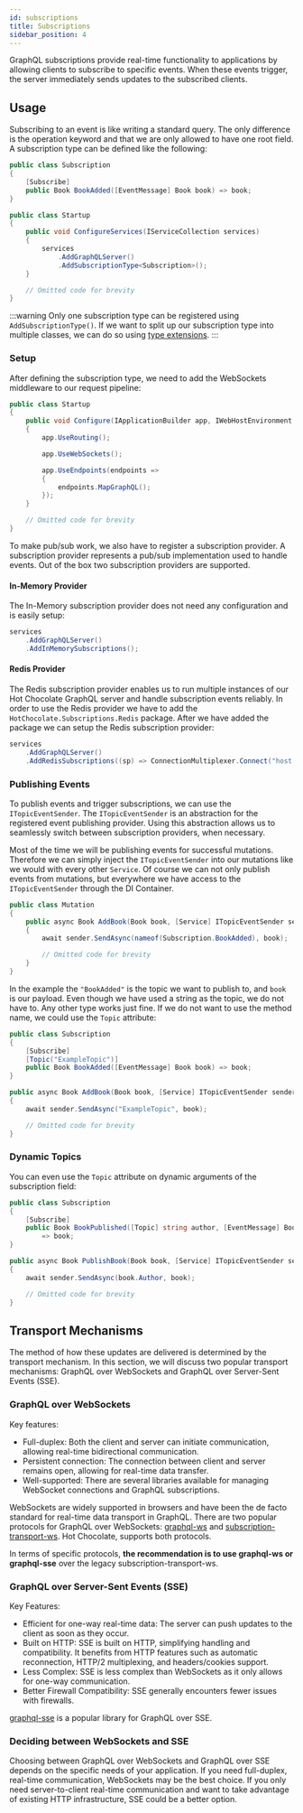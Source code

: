 ```yaml
---
id: subscriptions
title: Subscriptions
sidebar_position: 4
---
```


GraphQL subscriptions provide real-time functionality to applications by allowing clients to subscribe to specific events. When these events trigger, the server immediately sends updates to the subscribed clients.

## Usage

Subscribing to an event is like writing a standard query. The only difference is the operation keyword and that we are only allowed to have one root field. A subscription type can be defined like the following:

```csharp
public class Subscription
{
    [Subscribe]
    public Book BookAdded([EventMessage] Book book) => book;
}

public class Startup
{
    public void ConfigureServices(IServiceCollection services)
    {
        services
            .AddGraphQLServer()
            .AddSubscriptionType<Subscription>();
    }

    // Omitted code for brevity
}
```

:::warning
Only one subscription type can be registered using `AddSubscriptionType()`. If we want to split up our subscription type into multiple classes, we can do so using [type extensions](https://chillicream.com/docs/hotchocolate/v13/defining-a-schema/extending-types).
:::

### Setup

After defining the subscription type, we need to add the WebSockets middleware to our request pipeline:

```csharp
public class Startup
{
    public void Configure(IApplicationBuilder app, IWebHostEnvironment env)
    {
        app.UseRouting();

        app.UseWebSockets();

        app.UseEndpoints(endpoints =>
        {
            endpoints.MapGraphQL();
        });
    }

    // Omitted code for brevity
}
```

To make pub/sub work, we also have to register a subscription provider. A subscription provider represents a pub/sub implementation used to handle events. Out of the box two subscription providers are supported.

#### In-Memory Provider

The In-Memory subscription provider does not need any configuration and is easily setup:

```csharp
services
    .AddGraphQLServer()
    .AddInMemorySubscriptions();
```

#### Redis Provider

The Redis subscription provider enables us to run multiple instances of our Hot Chocolate GraphQL server and handle subscription events reliably. In order to use the Redis provider we have to add the `HotChocolate.Subscriptions.Redis` package. After we have added the package we can setup the Redis subscription provider:

```csharp
services
    .AddGraphQLServer()
    .AddRedisSubscriptions((sp) => ConnectionMultiplexer.Connect("host:port"));
```

### Publishing Events

To publish events and trigger subscriptions, we can use the `ITopicEventSender`. The `ITopicEventSender` is an abstraction for the registered event publishing provider. Using this abstraction allows us to seamlessly switch between subscription providers, when necessary.

Most of the time we will be publishing events for successful mutations. Therefore we can simply inject the `ITopicEventSender` into our mutations like we would with every other `Service`. Of course we can not only publish events from mutations, but everywhere we have access to the `ITopicEventSender` through the DI Container.

```csharp
public class Mutation
{
    public async Book AddBook(Book book, [Service] ITopicEventSender sender)
    {
        await sender.SendAsync(nameof(Subscription.BookAdded), book);

        // Omitted code for brevity
    }
}
```

In the example the `"BookAdded"` is the topic we want to publish to, and `book` is our payload. Even though we have used a string as the topic, we do not have to. Any other type works just fine. If we do not want to use the method name, we could use the `Topic` attribute:

```csharp
public class Subscription
{
    [Subscribe]
    [Topic("ExampleTopic")]
    public Book BookAdded([EventMessage] Book book) => book;
}

public async Book AddBook(Book book, [Service] ITopicEventSender sender)
{
    await sender.SendAsync("ExampleTopic", book);

    // Omitted code for brevity
}
```

### Dynamic Topics

You can even use the `Topic` attribute on dynamic arguments of the subscription field:

```csharp
public class Subscription
{
    [Subscribe]
    public Book BookPublished([Topic] string author, [EventMessage] Book book)
        => book;
}

public async Book PublishBook(Book book, [Service] ITopicEventSender sender)
{
    await sender.SendAsync(book.Author, book);

    // Omitted code for brevity
}
```

## Transport Mechanisms

The method of how these updates are delivered is determined by the transport mechanism. In this section, we will discuss two popular transport mechanisms: GraphQL over WebSockets and GraphQL over Server-Sent Events (SSE).

### GraphQL over WebSockets

Key features:

- Full-duplex: Both the client and server can initiate communication, allowing real-time bidirectional communication.
- Persistent connection: The connection between client and server remains open, allowing for real-time data transfer.
- Well-supported: There are several libraries available for managing WebSocket connections and GraphQL subscriptions.

WebSockets are widely supported in browsers and have been the de facto standard for real-time data transport in GraphQL. There are two popular protocols for GraphQL over WebSockets: [graphql-ws](https://github.com/enisdenjo/graphql-ws) and [subscription-transport-ws](https://github.com/apollographql/subscriptions-transport-ws). Hot Chocolate, supports both protocols.

In terms of specific protocols, **the recommendation is to use graphql-ws or graphql-sse** over the legacy subscription-transport-ws.

### GraphQL over Server-Sent Events (SSE)

Key Features:

- Efficient for one-way real-time data: The server can push updates to the client as soon as they occur.
- Built on HTTP: SSE is built on HTTP, simplifying handling and compatibility. It benefits from HTTP features such as automatic reconnection, HTTP/2 multiplexing, and headers/cookies support.
- Less Complex: SSE is less complex than WebSockets as it only allows for one-way communication.
- Better Firewall Compatibility: SSE generally encounters fewer issues with firewalls.

[graphql-sse](https://github.com/enisdenjo/graphql-sse) is a popular library for GraphQL over SSE.

### Deciding between WebSockets and SSE

Choosing between GraphQL over WebSockets and GraphQL over SSE depends on the specific needs of your application. If you need full-duplex, real-time communication, WebSockets may be the best choice. If you only need server-to-client real-time communication and want to take advantage of existing HTTP infrastructure, SSE could be a better option.
